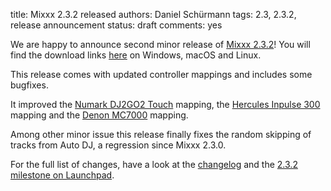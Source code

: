title: Mixxx 2.3.2 released
authors: Daniel Schürmann
tags: 2.3, 2.3.2, release announcement
status: draft
comments: yes

We are happy to announce second minor release of [Mixxx 2.3.2](https://github.com/mixxxdj/mixxx/releases/tag/2.3.2)!
You will find the download links [here]({filename}/pages/download.md#stable) on Windows, macOS and Linux.

This release comes with updated controller mappings and includes some bugfixes.

It improved the [Numark DJ2GO2 Touch](https://manual.mixxx.org/2.3/en/hardware/controllers/numark_dj2go2_touch.html) mapping, the [Hercules Inpulse 300](https://manual.mixxx.org/2.3/en/hardware/controllers/hercules_djcontrol_inpulse_300.html) mapping and the [Denon MC7000](https://manual.mixxx.org/2.3/en/hardware/controllers/denon_mc7000.html) mapping.

Among other minor issue this release finally fixes the random skipping of tracks from Auto DJ, a regression since Mixxx 2.3.0.

For the full list of changes, have a look at the [changelog](https://manual.mixxx.org/2.3/en/chapters/appendix/changelog.html) and the [2.3.2 milestone on Launchpad](https://launchpad.net/mixxx/+milestone/2.3.2).
